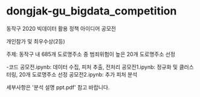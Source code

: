 # dongjak-gu_bigdata_competition

동작구 2020 빅데이터 활용 정책 아이디어 공모전

개인참가 및 최우수상(2등)

주제: 동작구 내 685개 도로명주소 중 범죄위험이 높은 20개 도로명주소 선정

-코드
공모전.ipynb: 데이터 수집, 피처 추출, 전처리
공모전1.ipynb: 정규화 및 클러스터링, 20개 도로명주소 선정
공모전2.ipynb: 추가 피처 분석

세부사항은 '분석 설명 ppt.pdf' 참고 바랍니다.
